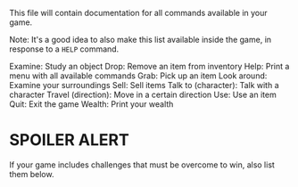 This file will contain documentation for all commands available in your game.

Note:  It's a good idea to also make this list available inside the game, in response to a `HELP` command.

Examine: Study an object
Drop: Remove an item from inventory
Help: Print a menu with all available commands
Grab: Pick up an item
Look around: Examine your surroundings
Sell: Sell items
Talk to (character): Talk with a character
Travel (direction): Move in a certain direction
Use: Use an item
Quit: Exit the game 
Wealth: Print your wealth


# SPOILER ALERT

If your game includes challenges that must be overcome to win, also list them below.
